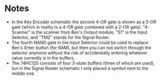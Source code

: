 # Notes
- In the Key Encoder schematic the second 4-OR gate is shown as a 5-OR gate (which in reality is a 4-OR gate combined with a 2-OR gate). "4-Scanner" is the scanner from Ben's Output module, "S1" is the Input Selector, and "TM2" stands for the Signal Router.
- The fourth NAND gate in the Input Selector could be used to replace Ben's Enter button (for RAM), but then you can not switch through the selector anymore without the risk of accidentially entering whatever value currently is in the buffers.
- The 74HC125 consists of four 3-state buffers (three of which are used), but in the Signal Router schematic I only placed a symbol next to the middle one.

